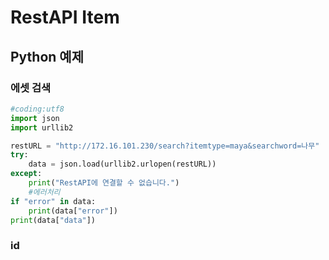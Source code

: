 # RestAPI Item

## Python 예제

### 에셋 검색
```python
#coding:utf8
import json
import urllib2

restURL = "http://172.16.101.230/search?itemtype=maya&searchword=나무"
try:
    data = json.load(urllib2.urlopen(restURL))
except:
    print("RestAPI에 연결할 수 없습니다.")
    #에러처리
if "error" in data:
    print(data["error"])
print(data["data"])
```


### id